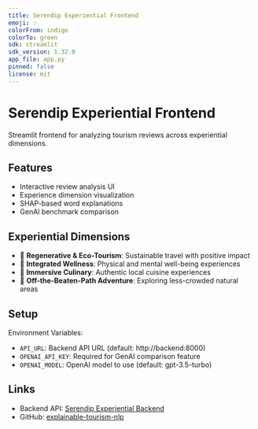 ```yaml
---
title: Serendip Experiential Frontend
emoji: ✨
colorFrom: indigo
colorTo: green
sdk: streamlit
sdk_version: 1.32.0
app_file: app.py
pinned: false
license: mit
---
```


# Serendip Experiential Frontend

Streamlit frontend for analyzing tourism reviews across experiential dimensions.

## Features

- Interactive review analysis UI
- Experience dimension visualization
- SHAP-based word explanations
- GenAI benchmark comparison

## Experiential Dimensions

- 🌱 **Regenerative & Eco-Tourism**: Sustainable travel with positive impact
- 🧘 **Integrated Wellness**: Physical and mental well-being experiences
- 🍜 **Immersive Culinary**: Authentic local cuisine experiences
- 🌄 **Off-the-Beaten-Path Adventure**: Exploring less-crowded natural areas

## Setup

Environment Variables:
- `API_URL`: Backend API URL (default: http://backend:8000)
- `OPENAI_API_KEY`: Required for GenAI comparison feature
- `OPENAI_MODEL`: OpenAI model to use (default: gpt-3.5-turbo)

## Links

- Backend API: [Serendip Experiential Backend](https://huggingface.co/spaces/j2damax/serendip-experiential-backend)
- GitHub: [explainable-tourism-nlp](https://github.com/j2damax/explainable-tourism-nlp)
